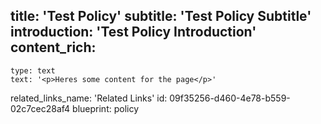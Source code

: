 title: 'Test Policy'
subtitle: 'Test Policy Subtitle'
introduction: 'Test Policy Introduction'
content_rich:
  -
    type: text
    text: '<p>Heres some content for the page</p>'
related_links_name: 'Related Links'
id: 09f35256-d460-4e78-b559-02c7cec28af4
blueprint: policy
